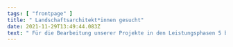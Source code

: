 ```yaml
---
tags: [ "frontpage" ]
title: " Landschaftsarchitekt*innen gesucht"
date: 2021-11-29T13:49:44.083Z
text: " Für die Bearbeitung unserer Projekte in den Leistungsphasen 5 bis 8."
---
```

